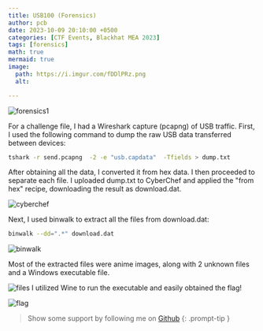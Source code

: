 ```yaml
---
title: USB100 (Forensics)
author: pcb
date: 2023-10-09 20:10:00 +0500
categories: [CTF Events, Blackhat MEA 2023]
tags: [forensics]
math: true
mermaid: true
image:
  path: https://i.imgur.com/fDDlPRz.png
  alt: 

---
```


![forensics1](https://i.imgur.com/GnQZMmv.png)

For a challenge file, I had a Wireshark capture (pcapng) of USB traffic. First, I used the following command to dump the raw USB data transferred between devices:
```bash
tshark -r send.pcapng  -2 -e "usb.capdata"  -Tfields > dump.txt  
```
After obtaining all the data, I converted it from hex data. I then proceeded to separate each file. I uploaded dump.txt to CyberChef and applied the "from hex" recipe, downloading the result as download.dat.


![cyberchef](https://i.imgur.com/n2w1U2m.png)

Next, I used binwalk to extract all the files from download.dat:

```bash
binwalk --dd=".*" download.dat
``` 
![binwalk](https://i.imgur.com/gVqpjwc.png)

Most of the extracted files were anime images, along with 2 unknown files and a Windows executable file.

![files](https://i.imgur.com/GSjf1SV.png)
I utilized Wine to run the executable and easily obtained the flag!

![flag](https://i.imgur.com/2nqUsAV.png)

> Show some support by following me on [Github](https://github.com/PakCyberbot)
{: .prompt-tip }